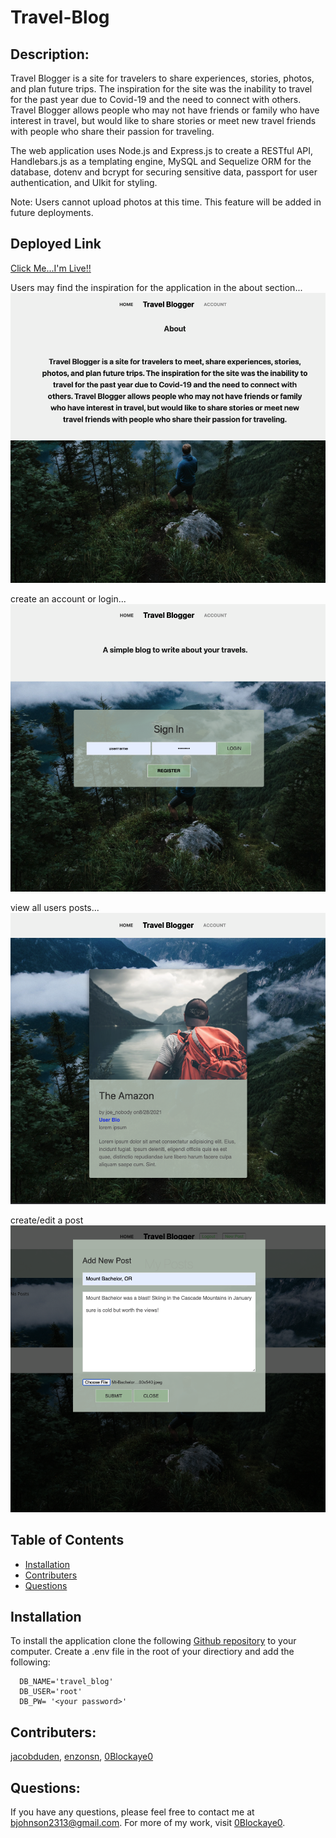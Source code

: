 # Travel-Blog
  
  ## Description: 
  Travel Blogger is a site for travelers to share experiences, stories, photos, and plan future trips. The inspiration for the site was the inability to travel for the past year due to Covid-19 and the need to connect with others. Travel Blogger allows people who may not have friends or family who have interest in travel, but would like to share stories or meet new travel friends with people who share their passion for traveling.
  
  The web application uses Node.js and Express.js to create a RESTful API, Handlebars.js as a templating engine, MySQL and Sequelize ORM for the database, dotenv and bcrypt for securing sensitive data, passport for user authentication, and UIkit for styling.
 
 Note: Users cannot upload photos at this time. This feature will be added in future deployments.
 
  ## Deployed Link
 [Click Me...I'm Live!!](https://the-travelblog.herokuapp.com/)
 
 
 Users may find the inspiration for the application in the about section...
 ![Screenshot](./images/screenshot-1.png)
 
 create an account or login...
 ![Screenshot](./images/screenshot-2.png)
 
 view all users posts...
 ![Screenshot](./images/screenshot-3.png)
 
 create/edit a post
 ![Screenshot](./images/screenshot-4.png)
 
 
  ## Table of Contents
  * [Installation](#installation) 
  * [Contributers](#contributers)
  * [Questions](#questions)
  
  ## Installation
  To install the application clone the following [Github repository](https://github.com/0Blockaye0/Travel-Blog) to your computer. Create a .env file in the root of your directiory and add the following:

      DB_NAME='travel_blog'
      DB_USER='root'
      DB_PW= '<your password>'
  
  
  ## Contributers:
  [jacobduden](https://github.com/jacobduden), [enzonsn](https://github.com/enzonsn), [0Blockaye0](https://github.com/0Blockaye0)
  

  ## Questions:
  If you have any questions, please feel free to contact me at bjohnson2313@gmail.com. For more of my work, visit [0Blockaye0](https://github.com/0Blockaye0).
